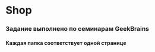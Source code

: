 # Shop

### Задание выполнено по семинарам GeekBrains

#### Каждая папка соответствует одной странице